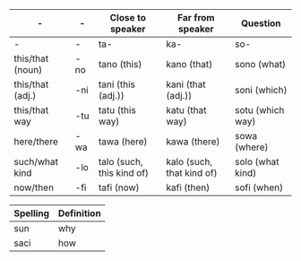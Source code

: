 | - | - | Close to speaker | Far from speaker | Question |
| - | - | ---------------- | ---------------- | -------- |
| - | - | ta- | ka- | so- |
| this/that (noun) | -no | tano (this) | kano (that) | sono (what) |
| this/that (adj.) | -ni |  tani (this (adj.)) | kani (that (adj.)) | soni (which) |
| this/that way | -tu | tatu (this way) | katu (that way) | sotu (which way) |
| here/there | -wa | tawa (here) | kawa (there) | sowa (where) |
| such/what kind | -lo | talo (such, this kind of) | kalo (such, that kind of) | solo (what kind) |
| now/then | -fi | tafi (now) | kafi (then) | sofi (when) |

| Spelling | Definition |
| -------- | ---------- |
| sun | why |
| saci | how |